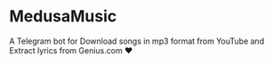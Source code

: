 # MedusaMusic
 A Telegram bot for Download songs in mp3 format from YouTube and Extract lyrics from Genius.com ❤️
